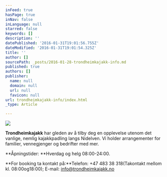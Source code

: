```yaml
---
inFeed: true
hasPage: true
inNav: false
inLanguage: null
starred: false
keywords: []
description: ''
datePublished: '2016-01-31T19:01:56.755Z'
dateModified: '2016-01-31T19:01:54.325Z'
title: ''
author: []
sourcePath: _posts/2016-01-28-trondheimkajakk-info.md
published: true
authors: []
publisher:
  name: null
  domain: null
  url: null
  favicon: null
url: trondheimkajakk-info/index.html
_type: Article

---
```

![](https://s3-us-west-2.amazonaws.com/the-grid-img/p/f23d9699747763a81643d22d75a4859d47286107.png)

**Trondheimkajakk** har gleden av å tilby deg en opplevelse utenom
det vanlige, nemlig kajakkpadling langs Nidelven. Vi
holder arrangementer for familier, vennegjenger og bedrifter med mer. 

**Åpningstider: **Hverdag og helg 08:00-24:00\.

**For booking ta kontakt på:**Telefon: +47 483 38 318(Takontakt mellom kl. 08:00og18:00); E-mail: info@trondheimkajakk.no
